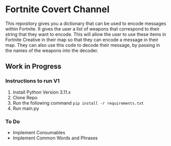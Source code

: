 # Fortnite Covert Channel

  This repository gives you a dictionary that can be used to encode messages within Fortnite. It gives the user a list of weapons that correspond to their string that they want to encode. This will allow the user to use these items in Fortnite Creative in their map so that they can encode a message in their map. They can also use this code to decode their message, by passing in the names of the weapons into the decoder. 

## Work in Progress
### Instructions to run V1
1. Install Python Version 3.11.x
2. Clone Repo
3. Run the following command ``pip install -r requirements.txt``
4. Run main.py 

### To Do
* Implement Consumables
* Implement Common Words and Phrases

